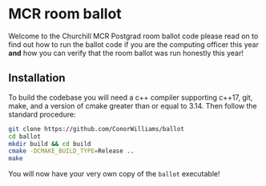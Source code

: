 # MCR room ballot

Welcome to the Churchill MCR Postgrad room ballot code please read on to find out how to run the ballot code if you are the computing officer this year **and** how you can verify that the room ballot was run honestly this year!

## Installation
To build the codebase you will need a c++ compiler supporting c++17, git, make, and a version of cmake greater than or equal to 3.14. Then follow the standard procedure:


```zsh
git clone https://github.com/ConorWilliams/ballot
cd ballot
mkdir build && cd build
cmake -DCMAKE_BUILD_TYPE=Release ..
make
```

You will now have your very own copy of the `ballot` executable!
 
